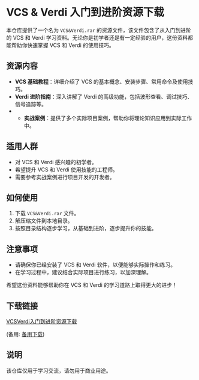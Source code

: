 # VCS & Verdi 入门到进阶资源下载

本仓库提供了一个名为 `VCS&Verdi.rar` 的资源文件，该文件包含了从入门到进阶的 VCS 和 Verdi 学习资料。无论你是初学者还是有一定经验的用户，这份资料都能帮助你快速掌握 VCS 和 Verdi 的使用技巧。

## 资源内容

- **VCS 基础教程**：详细介绍了 VCS 的基本概念、安装步骤、常用命令及使用技巧。
- **Verdi 进阶指南**：深入讲解了 Verdi 的高级功能，包括波形查看、调试技巧、信号追踪等。
- - **实战案例**：提供了多个实际项目案例，帮助你将理论知识应用到实际工作中。

## 适用人群

- 对 VCS 和 Verdi 感兴趣的初学者。
- 希望提升 VCS 和 Verdi 使用技能的工程师。
- 需要参考实战案例进行项目开发的开发者。

## 如何使用

1. 下载 `VCS&Verdi.rar` 文件。
2. 解压缩文件到本地目录。
3. 按照目录结构逐步学习，从基础到进阶，逐步提升你的技能。

## 注意事项

- 请确保你已经安装了 VCS 和 Verdi 软件，以便能够实际操作和练习。
- 在学习过程中，建议结合实际项目进行练习，以加深理解。

希望这份资料能够帮助你在 VCS 和 Verdi 的学习道路上取得更大的进步！

## 下载链接
[VCSVerdi入门到进阶资源下载](https://pan.quark.cn/s/f685ae4a1143) 

(备用: [备用下载](https://pan.baidu.com/s/1MZ1ArA-DIkm7nIKxq0m6dA?pwd=1234))

## 说明

该仓库仅用于学习交流，请勿用于商业用途。
